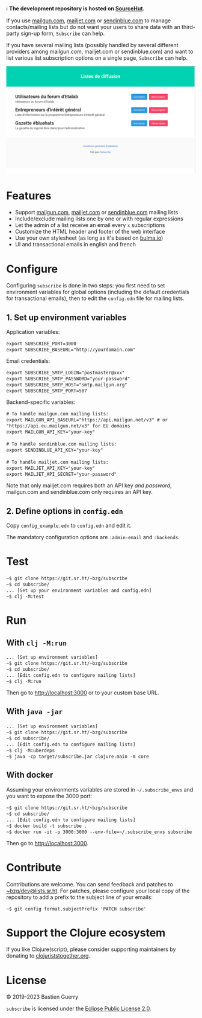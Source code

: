 ℹ️ **The development repository is hosted on [SourceHut](https://git.sr.ht/~bzg/subscribe).**

If you use [mailgun.com](https://www.mailgun.com/), [mailjet.com](https://www.mailjet.com) or [sendinblue.com](https://www.sendinblue.com/) to manage
contacts/mailing lists but do not want your users to share data with
an third-party sign-up form, `Subscribe` can help.

If you have several mailing lists (possibly handled by several
different providers among mailgun.com, mailjet.com or sendinblue.com)
and want to list various list subscription options on a single page,
`Subscribe` can help.

![img](subscribe.png)


# Features

-   Support [mailgun.com](https://www.mailgun.com/), [mailjet.com](https://www.mailjet.com) or [sendinblue.com](https://www.sendinblue.com/) mailing lists
-   Include/exclude mailing lists one by one or with regular expressions
-   Let the admin of a list receive an email every `x` subscriptions
-   Customize the HTML header and footer of the web interface
-   Use your own stylesheet (as long as it's based on [bulma.io](https://bulma.io))
-   UI and transactional emails in english and french


# Configure

Configuring `subscribe` is done in two steps: you first need to set
environment variables for global options (including the default
credentials for transactional emails), then to edit the `config.edn`
file for mailing lists.


## 1. Set up environment variables

Application variables:

    export SUBSCRIBE_PORT=3000
    export SUBSCRIBE_BASEURL="http://yourdomain.com"

Email credentials:

    export SUBSCRIBE_SMTP_LOGIN="postmaster@xxx"
    export SUBSCRIBE_SMTP_PASSWORD="your-password"
    export SUBSCRIBE_SMTP_HOST="smtp.mailgun.org"
    export SUBSCRIBE_SMTP_PORT=587

Backend-specific variables:

    # To handle mailgun.com mailing lists:
    export MAILGUN_API_BASEURL="https://api.mailgun.net/v3" # or "https://api.eu.mailgun.net/v3" for EU domains
    export MAILGUN_API_KEY="your-key"
    
    # To handle sendinblue.com mailing lists:
    export SENDINBLUE_API_KEY="your-key"
    
    # To handle mailjet.com mailing lists:
    export MAILJET_API_KEY="your-key"
    export MAILJET_API_SECRET="your-password"

Note that only mailjet.com requires both an API key *and password*,
mailgun.com and sendinblue.com only requires an API key.


## 2. Define options in `config.edn`

Copy `config_example.edn` to `config.edn` and edit it.

The mandatory configuration options are `:admin-email` and `:backends`.


# Test

    ~$ git clone https://git.sr.ht/~bzg/subscribe
    ~$ cd subscribe/
    ... [Set up your environment variables and config.edn]
    ~$ clj -M:test


# Run


## With `clj -M:run`

    ... [Set up environment variables]
    ~$ git clone https://git.sr.ht/~bzg/subscribe
    ~$ cd subscribe/
    ... [Edit config.edn to configure mailing lists]
    ~$ clj -M:run

Then go to <http://localhost:3000> or to your custom base URL.


## With `java -jar`

    ... [Set up environment variables]
    ~$ git clone https://git.sr.ht/~bzg/subscribe
    ~$ cd subscribe/
    ... [Edit config.edn to configure mailing lists]
    ~$ clj -M:uberdeps
    ~$ java -cp target/subscribe.jar clojure.main -m core


## With docker

Assuming your environments variables are stored in `~/.subscribe_envs`
and you want to expose the 3000 port:

    ~$ git clone https://git.sr.ht/~bzg/subscribe
    ~$ cd subscribe/
    ... [Edit config.edn to configure mailing lists]
    ~$ docker build -t subscribe .
    ~$ docker run -it -p 3000:3000 --env-file=~/.subscribe_envs subscribe

Then go to <http://localhost:3000>.


# Contribute

Contributions are welcome.  You can send feedback and patches to
[~bzg/dev@lists.sr.ht](mailto:~bzg/dev@lists.sr.ht).  For patches, please configure your local copy
of the repository to add a prefix to the subject line of your emails:

    ~$ git config format.subjectPrefix 'PATCH subscribe'


# Support the Clojure ecosystem

If you like Clojure(script), please consider supporting maintainers by
donating to [clojuriststogether.org](https://www.clojuriststogether.org).


# License

© 2019-2023 Bastien Guerry

`subscribe` is licensed under the [Eclipse Public License 2.0](http://www.eclipse.org/legal/epl-v10.html).

